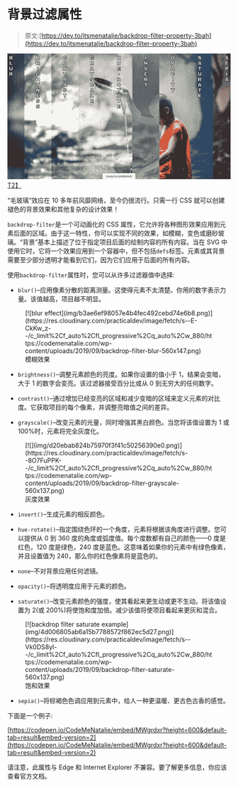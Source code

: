 # 背景过滤属性

> 原文:[https://dev.to/itsmenatalie/backdrop-filter-property-3bah](https://dev.to/itsmenatalie/backdrop-filter-property-3bah)

[![backdrop-filter property hero](img/105602b96870c915c9998065264ee8c9.png)T2】](https://cdn.sanity.img/0ugmrqfk/production/4b59318ec922a787645b6800c0ffe4407f713e2e-1440x744.png?rect=59,0,1323,744&w=1200&h=675&auto=format)

“毛玻璃”效应在 10 多年前风靡网络，至今仍很流行。只需一行 CSS 就可以创建褪色的背景效果和其他复杂的设计效果！

`backdrop-filter`是一个可动画化的 CSS 属性，它允许将各种图形效果应用到元素后面的区域。由于这一特性，你可以实现不同的效果，如模糊，变色或磨砂玻璃。“背景”基本上描述了位于指定项目后面的绘制内容的所有内容。当在 SVG 中使用它时，它将一个效果应用到一个容器中，但不包括`defs`标签。元素或其背景需要至少部分透明才能看到它们，因为它们应用于后面的所有内容。

使用`backdrop-filter`属性时，您可以从许多过滤器值中选择:

*   `blur()`–应用像素分散的距离测量。这使得元素不太清楚。你用的数字表示力量。该值越高，项目越不明显。

<figure>[![blur effect](img/b3ae6ef98057e4b4fec492cebd74e6b8.png)](https://res.cloudinary.com/practicaldev/image/fetch/s--E-CkKw_z--/c_limit%2Cf_auto%2Cfl_progressive%2Cq_auto%2Cw_880/https://codemenatalie.com/wp-content/uploads/2019/09/backdrop-filter-blur-560x147.png) 

<figcaption>模糊效果</figcaption>

</figure>

*   `brightness()`–调整元素颜色的亮度。如果你设置的值小于 1，结果会变暗，大于 1 的数字会变亮。该过滤器接受百分比或从 0 到无穷大的任何数字。

*   `contrast()`–通过增加已经变亮的区域和减少变暗的区域来定义元素的对比度。它获取项目的每个像素，并调整亮暗值之间的差异。

*   `grayscale()`–改变元素的光量，同时增强其黑白颜色。当您将该值设置为 1 或 100%时，元素将完全灰度化。

<figure>[![](img/d20ebab824b75970f3f41c50256390e0.png)](https://res.cloudinary.com/practicaldev/image/fetch/s--8O7FuPPK--/c_limit%2Cf_auto%2Cfl_progressive%2Cq_auto%2Cw_880/https://codemenatalie.com/wp-content/uploads/2019/09/backdrop-filter-grayscale-560x137.png) 

<figcaption>灰度效果</figcaption>

</figure>

*   `invert()`–生成元素的相反颜色。

*   `hue-rotate()`–指定围绕色环的一个角度，元素将根据该角度进行调整。您可以提供从 0 到 360 度的角度或弧度值。每个度数都有自己的颜色——0 度是红色，120 度是绿色，240 度是蓝色。这意味着如果你的元素中有绿色像素，并且设置值为 240，那么你的红色像素将是蓝色的。

*   `none`–不对背景应用任何滤镜。

*   `opacity()`–将透明度应用于元素的颜色。

*   `saturate()`–改变元素颜色的强度，使其看起来更生动或更不生动。将该值设置为 2(或 200%)将使饱和度加倍。减少该值将使项目看起来更灰和混合。

<figure>[![backdrop filter saturate example](img/4d006805ab6a15b7788572f862ec5d27.png)](https://res.cloudinary.com/practicaldev/image/fetch/s--Vk0DS8yl--/c_limit%2Cf_auto%2Cfl_progressive%2Cq_auto%2Cw_880/https://codemenatalie.com/wp-content/uploads/2019/09/backdrop-filter-saturate-560x137.png) 

<figcaption>饱和效果</figcaption>

</figure>

*   `sepia()`–将棕褐色色调应用到元素中，给人一种更温暖、更古色古香的感觉。

下面是一个例子:

[https://codepen.io/CodeMeNatalie/embed/MWgrdxr?height=600&default-tab=result&embed-version=2](https://codepen.io/CodeMeNatalie/embed/MWgrdxr?height=600&default-tab=result&embed-version=2)

请注意，此属性与 Edge 和 Internet Explorer 不兼容。要了解更多信息，你应该查看官方文档。